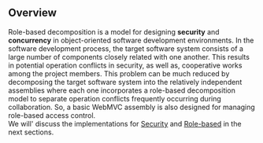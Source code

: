 ## Overview

Role-based decomposition is a model for designing  **security** and **concurrency** in object-oriented software
development environments. In the software development process, the target software system consists of a large number of
components closely related with one another. This results in potential operation conflicts in security, as well as,
cooperative works among the project members. This problem can be much reduced by decomposing the target software system
into the relatively independent assemblies where each one incorporates a role-based decomposition model to separate
operation conflicts frequently occurring during collaboration. So, a basic WebMVC assembly is also designed for managing
role-based access control.   
We will' discuss the implementations for [Security](https://github.com/rcarvello/webmvcframework/wiki/Security)
and [Role-based](https://github.com/rcarvello/webmvcframework/wiki/RBAC) in the next sections.